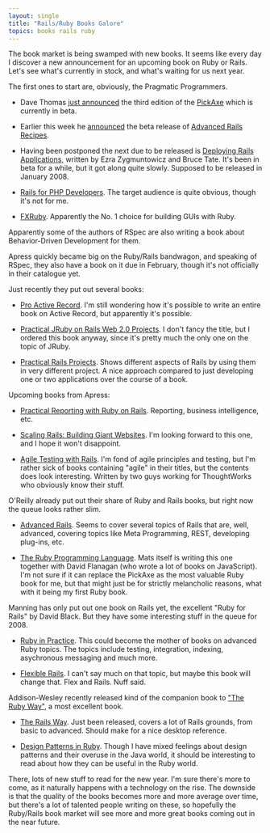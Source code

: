 ```yaml
---
layout: single
title: "Rails/Ruby Books Galore"
topics: books rails ruby
---
```

The book market is being swamped with new books. It seems like every day I discover a new announcement for an upcoming book on Ruby or Rails. Let's see what's currently in stock, and what's waiting for us next year.

The first ones to start are, obviously, the Pragmatic Programmers.

* Dave Thomas [just announced](http://pragdave.blogs.pragprog.com/pragdave/2007/12/a-new-pickaxe.html) the third edition of the [PickAxe](http://pragprog.com/titles/ruby3) which is currently in beta.

* Earlier this week he [announced](http://pragdave.blogs.pragprog.com/pragdave/2007/12/advanced-rails.html) the beta release of [Advanced Rails Recipes](http://pragprog.com/titles/fr_arr).

* Having been postponed the next due to be released is [Deploying Rails Applications](http://pragprog.com/titles/fr_deploy), written by Ezra Zygmuntowicz and Bruce Tate. It's been in beta for a while, but it got along quite slowly. Supposed to be released in January 2008.

* [Rails for PHP Developers](http://pragprog.com/titles/ndphpr). The target audience is quite obvious, though it's not for me.

* [FXRuby](http://pragprog.com/titles/fxruby). Apparently the No. 1 choice for building GUIs with Ruby.

Apparently some of the authors of RSpec are also writing a book about Behavior-Driven Development for them.

Apress quickly became big on the Ruby/Rails bandwagon, and speaking of RSpec, they also have a book on it due in February, though it's not officially in their catalogue yet.

Just recently they put out several books:

* [Pro Active Record](http://www.apress.com/book/view/1590598474). I'm still wondering how it's possible to write an entire book on Active Record, but apparently it's possible.

* [Practical JRuby on Rails Web 2.0 Projects](http://www.apress.com/book/view/1590598814). I don't fancy the title, but I ordered this book anyway, since it's pretty much the only one on the topic of JRuby.

* [Practical Rails Projects](http://www.apress.com/book/view/1590597818). Shows different aspects of Rails by using them in very different project. A nice approach compared to just developing one or two applications over the course of a book.

Upcoming books from Apress:

* [Practical Reporting with Ruby on Rails](http://www.apress.com/book/view/1590599330). Reporting, business intelligence, etc.

* [Scaling Rails: Building Giant Websites](http://www.apress.com/book/view/1590599322). I'm looking forward to this one, and I hope it won't disappoint.

* [Agile Testing with Rails](http://www.apress.com/book/view/1590599152). I'm fond of agile principles and testing, but I'm rather sick of books containing "agile" in their titles, but the contents does look interesting. Written by two guys working for ThoughtWorks who obviously know their stuff.

O'Reilly already put out their share of Ruby and Rails books, but right now the queue looks rather slim.

* [Advanced Rails](http://www.oreilly.com/catalog/9780596510329/). Seems to cover several topics of Rails that are, well, advanced, covering topics like Meta Programming, REST, developing plug-ins, etc.

* [The Ruby Programming Language](http://www.oreilly.com/catalog/9780596516178/). Mats itself is writing this one together with David Flanagan (who wrote a lot of books on JavaScript). I'm not sure if it can replace the PickAxe as the most valuable Ruby book for me, but that might just be for strictly melancholic reasons, what with it being my first Ruby book.

Manning has only put out one book on Rails yet, the excellent "Ruby for Rails" by David Black. But they have some interesting stuff in the queue for 2008.

* [Ruby in Practice](http://www.manning.com/mcanally/). This could become the mother of books on advanced Ruby topics. The topics include testing, integration, indexing, asychronous messaging and much more.

* [Flexible Rails](http://www.manning.com/armstrong/). I can't say much on that topic, but maybe this book will change that. Flex and Rails. Nuff said.

Addison-Wesley recently released kind of the companion book to ["The Ruby Way"](http://www.informit.com/title/0672328844), a most excellent book.

* [The Rails Way](http://www.informit.com/store/product.aspx?isbn=0321445619). Just been released, covers a lot of Rails grounds, from basic to advanced. Should make for a nice desktop reference.

* [Design Patterns in Ruby](http://www.informit.com/store/product.aspx?isbn=0321490452). Though I have mixed feelings about design patterns and their overuse in the Java world, it should be interesting to read about how they can be useful in the Ruby world.

There, lots of new stuff to read for the new year. I'm sure there's more to come, as it naturally happens with a technology on the rise. The downside is that the quality of the books becomes more and more average over time, but there's a lot of talented people writing on these, so hopefully the Ruby/Rails book market will see more and more great books coming out in the near future.